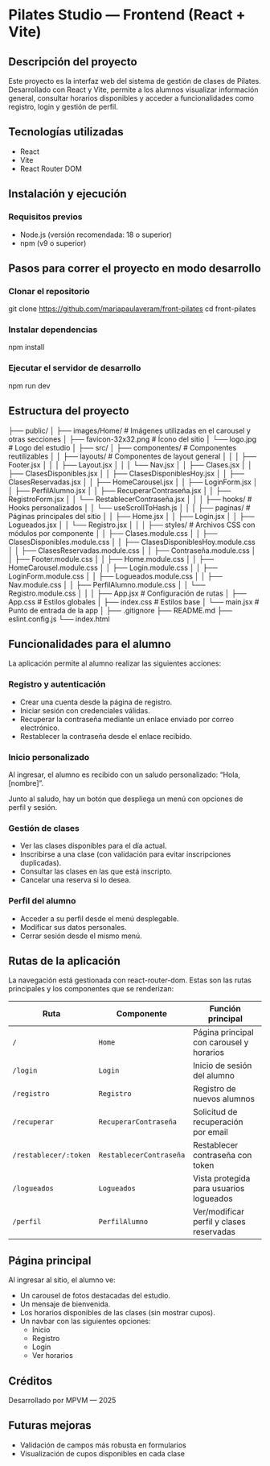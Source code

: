 # Pilates Studio — Frontend (React + Vite)
## Descripción del proyecto
Este proyecto es la interfaz web del sistema de gestión de clases de Pilates. Desarrollado con React y Vite, permite a los alumnos visualizar información general, consultar horarios disponibles y acceder a funcionalidades como registro, login y gestión de perfil.


## Tecnologías utilizadas

- React
- Vite
- React Router DOM

## Instalación y ejecución

### Requisitos previos

- Node.js (versión recomendada: 18 o superior)
- npm (v9 o superior)



## Pasos para correr el proyecto en modo desarrollo
### Clonar el repositorio
git clone https://github.com/mariapaulaveram/front-pilates
cd front-pilates

### Instalar dependencias
npm install

### Ejecutar el servidor de desarrollo
npm run dev


## Estructura del proyecto

├── public/
│   ├── images/Home/         # Imágenes utilizadas en el carousel y otras secciones
│   ├── favicon-32x32.png    # Ícono del sitio
│   └── logo.jpg             # Logo del estudio
│
├── src/
│   ├── componentes/         # Componentes reutilizables
│   │   ├── layouts/         # Componentes de layout general
│   │   │   ├── Footer.jsx
│   │   │   ├── Layout.jsx
│   │   │   └── Nav.jsx
│   │   ├── Clases.jsx
│   │   ├── ClasesDisponibles.jsx
│   │   ├── ClasesDisponiblesHoy.jsx
│   │   ├── ClasesReservadas.jsx
│   │   ├── HomeCarousel.jsx
│   │   ├── LoginForm.jsx
│   │   ├── PerfilAlumno.jsx
│   │   ├── RecuperarContraseña.jsx
│   │   ├── RegistroForm.jsx
│   │   └── RestablecerContraseña.jsx
│   │
│   ├── hooks/               # Hooks personalizados
│   │   └── useScrollToHash.js
│   │
│   ├── paginas/             # Páginas principales del sitio
│   │   ├── Home.jsx
│   │   ├── Login.jsx
│   │   ├── Logueados.jsx
│   │   └── Registro.jsx
│   │
│   ├── styles/              # Archivos CSS con módulos por componente
│   │   ├── Clases.module.css
│   │   ├── ClasesDisponibles.module.css
│   │   ├── ClasesDisponiblesHoy.module.css
│   │   ├── ClasesReservadas.module.css
│   │   ├── Contraseña.module.css
│   │   ├── Footer.module.css
│   │   ├── Home.module.css
│   │   ├── HomeCarousel.module.css
│   │   ├── Login.module.css
│   │   ├── LoginForm.module.css
│   │   ├── Logueados.module.css
│   │   ├── Nav.module.css
│   │   ├── PerfilAlumno.module.css
│   │   └── Registro.module.css
│   │
│   ├── App.jsx              # Configuración de rutas
│   ├── App.css              # Estilos globales
│   ├── index.css            # Estilos base
│   └── main.jsx             # Punto de entrada de la app
│
├── .gitignore
├── README.md
├── eslint.config.js
└── index.html


## Funcionalidades para el alumno
La aplicación permite al alumno realizar las siguientes acciones:

### Registro y autenticación

- Crear una cuenta desde la página de registro.
- Iniciar sesión con credenciales válidas.
- Recuperar la contraseña mediante un enlace enviado por correo electrónico.
- Restablecer la contraseña desde el enlace recibido.


### Inicio personalizado

Al ingresar, el alumno es recibido con un saludo personalizado: “Hola, [nombre]”.

Junto al saludo, hay un botón que despliega un menú con opciones de perfil y sesión.

### Gestión de clases

- Ver las clases disponibles para el día actual.
- Inscribirse a una clase (con validación para evitar inscripciones duplicadas).
- Consultar las clases en las que está inscripto.
- Cancelar una reserva si lo desea.

### Perfil del alumno

- Acceder a su perfil desde el menú desplegable.
- Modificar sus datos personales.
- Cerrar sesión desde el mismo menú.


## Rutas de la aplicación
La navegación está gestionada con react-router-dom. Estas son las rutas principales y los componentes que se renderizan:


| Ruta                   | Componente              | Función principal                          |
|------------------------|-------------------------|--------------------------------------------|
| `/`                    | `Home`                  | Página principal con carousel y horarios   |
| `/login`               | `Login`                 | Inicio de sesión del alumno                |
| `/registro`            | `Registro`              | Registro de nuevos alumnos                 |
| `/recuperar`           | `RecuperarContraseña`   | Solicitud de recuperación por email        |
| `/restablecer/:token`  | `RestablecerContraseña` | Restablecer contraseña con token           |
| `/logueados`           | `Logueados`             | Vista protegida para usuarios logueados    |
| `/perfil`              | `PerfilAlumno`          | Ver/modificar perfil y clases reservadas   |



## Página principal

Al ingresar al sitio, el alumno ve:

- Un carousel de fotos destacadas del estudio.
- Un mensaje de bienvenida.
- Los horarios disponibles de las clases (sin mostrar cupos).
- Un navbar con las siguientes opciones:
  - Inicio
  - Registro
  - Login
  - Ver horarios


## Créditos
Desarrollado por MPVM — 2025

## Futuras mejoras

- Validación de campos más robusta en formularios
- Visualización de cupos disponibles en cada clase
